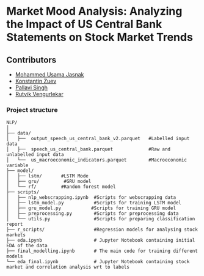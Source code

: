 # Market Mood Analysis: Analyzing the Impact of US Central Bank Statements on Stock Market Trends

## Contributors
* [Mohammed Usama Jasnak](https://github.com/UsamaJasnak/)
* [Konstantin Zuev](https://github.com/ghginm)
* [Pallavi Singh](https://github.com/psingh510)
* [Rutvik Vengurlekar](rt762740@dal.ca@dal.ca@dal.ca)


### Project structure

```
NLP/
│
├── data/
│   ├──  output_speech_us_central_bank_v2.parquet   #Labelled input data
│   ├──  speech_us_central_bank.parquet             #Raw and unlabelled input data
│   └──  us_macroeconomic_indicators.parquet        #Macroeconomic variable
├── model/
│   ├── lstm/       #LSTM Mode 
│   ├── gru/         #GRU model
│   └── rf/         #Random forest model
├── scripts/
│   ├── nlp_webscrapping.ipynb  #Scripts for webscrapping data
│   ├── lstm_model.py           #Scripts for training LSTM model
│   ├── gru_model.py           #Scripts for training GRU model
│   ├── preprocessing.py        #Scripts for preprocessing data 
│   └── utils.py                #Scripts for preparing classification report
├── r_scripts/                  #Regression models for analysing stock markets
├── eda.ipynb                   # Jupyter Notebook containing initial EDA of the data
├── final_modelling.ipynb       # The main code for training different models
└── eda_final.ipynb             # Jupyter Notebook containing stock market and correlation analysis wrt to labels
```

